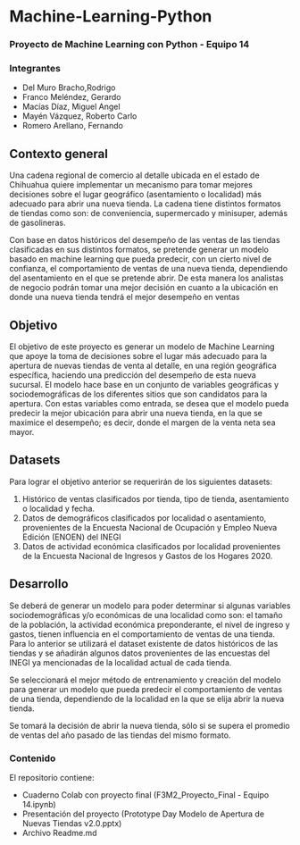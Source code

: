 # Machine-Learning-Python
### Proyecto de Machine Learning con Python - Equipo 14
### Integrantes
- Del Muro Bracho,Rodrigo
- Franco Meléndez, Gerardo
- Macías Díaz, Miguel Angel
- Mayén Vázquez, Roberto Carlo
- Romero Arellano, Fernando

## Contexto general
Una cadena regional de comercio al detalle ubicada en el estado de Chihuahua quiere implementar un mecanismo para tomar mejores decisiones sobre el lugar geográfico (asentamiento o localidad) más adecuado para abrir una nueva tienda. La cadena tiene distintos formatos de tiendas como son: de conveniencia, supermercado y minisuper, además de gasolineras.


Con base en datos históricos del desempeño de las ventas de las tiendas clasificadas en sus distintos formatos, se pretende generar un modelo basado en machine learning que pueda predecir, con un cierto nivel de confianza, el comportamiento de ventas de una nueva tienda, dependiendo del asentamiento en el que se pretende abrir. De esta manera los analistas de negocio podrán tomar una mejor decisión en cuanto a la ubicación en donde una nueva tienda tendrá el mejor desempeño en ventas

## Objetivo
El objetivo de este proyecto es generar un modelo de Machine Learning que apoye la toma de decisiones sobre el lugar más adecuado para la apertura de nuevas tiendas de venta al detalle, en una región geográfica específica, haciendo una predicción del desempeño de esta nueva sucursal. El modelo hace base en un conjunto de variables geográficas y sociodemográficas de los diferentes sitios que son candidatos para la apertura. Con estas variables como entrada, se desea que el modelo pueda predecir la mejor ubicación para abrir una nueva tienda, en la que se maximice el desempeño; es decir, donde el margen de la venta neta sea mayor.

## Datasets
Para lograr el objetivo anterior se requerirán de los siguientes datasets:
1. Histórico de ventas clasificados por tienda, tipo de tienda, asentamiento o localidad y fecha.
2. Datos de demográficos clasificados por localidad o asentamiento, provenientes de la Encuesta Nacional de Ocupación y Empleo Nueva Edición (ENOEN) del INEGI
3. Datos de actividad económica clasificados por localidad provenientes de la Encuesta Nacional de Ingresos y Gastos de los Hogares 2020.

## Desarrollo
Se deberá de generar un modelo para poder determinar si algunas variables sociodemográficas y/o económicas de una localidad como son: el tamaño de la población, la actividad económica preponderante, el nivel de ingreso y gastos, tienen influencia en el comportamiento de ventas de una tienda. Para lo anterior se utilizará el dataset existente de datos históricos de las tiendas y se añadirán algunos datos provenientes de las encuestas del INEGI ya mencionadas de la localidad actual de cada tienda.

Se seleccionará el mejor método de entrenamiento y creación del modelo para generar un modelo que pueda predecir el comportamiento de ventas de una tienda, dependiendo de la localidad en la que se elija abrir la nueva tienda. 


Se tomará la decisión de abrir la nueva tienda, sólo si se supera el promedio de ventas del año pasado de las tiendas del mismo formato.


### Contenido
El repositorio contiene:
- Cuaderno Colab con proyecto final (F3M2_Proyecto_Final - Equipo 14.ipynb)
- Presentación del proyecto (Prototype Day Modelo de Apertura de Nuevas Tiendas v2.0.pptx)
- Archivo Readme.md
